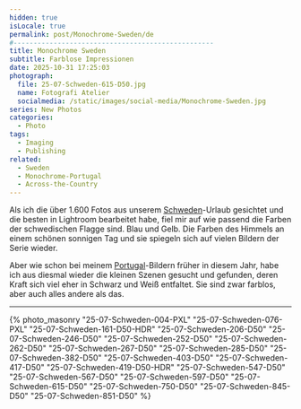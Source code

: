 ```yaml
---
hidden: true
isLocale: true
permalink: post/Monochrome-Sweden/de
#--------------------------------------------------
title: Monochrome Sweden
subtitle: Farblose Impressionen
date: 2025-10-31 17:25:03
photograph:
  file: 25-07-Schweden-615-D50.jpg
  name: Fotografi Atelier
  socialmedia: /static/images/social-media/Monochrome-Sweden.jpg
series: New Photos
categories:
  - Photo
tags:
  - Imaging
  - Publishing
related:
  - Sweden
  - Monochrome-Portugal
  - Across-the-Country
---
```


Als ich die über 1.600 Fotos aus unserem [Schweden](/post/Sweden)-Urlaub gesichtet und die besten in Lightroom bearbeitet habe, fiel mir auf wie passend die Farben der schwedischen Flagge sind. Blau und Gelb. Die Farben des Himmels an einem schönen sonnigen Tag und sie spiegeln sich auf vielen Bildern der Serie wieder.

Aber wie schon bei meinem [Portugal](/post/Monochrome-Portugal)-Bildern früher in diesem Jahr, habe ich aus diesmal wieder die kleinen Szenen gesucht und gefunden, deren Kraft sich viel eher in Schwarz und Weiß entfaltet. Sie sind zwar farblos, aber auch alles andere als das.

<!-- more -->

---

{% photo_masonry
"25-07-Schweden-004-PXL"
"25-07-Schweden-076-PXL"
"25-07-Schweden-161-D50-HDR"
"25-07-Schweden-206-D50"
"25-07-Schweden-246-D50"
"25-07-Schweden-252-D50"
"25-07-Schweden-262-D50"
"25-07-Schweden-267-D50"
"25-07-Schweden-285-D50"
"25-07-Schweden-382-D50"
"25-07-Schweden-403-D50"
"25-07-Schweden-417-D50"
"25-07-Schweden-419-D50-HDR"
"25-07-Schweden-547-D50"
"25-07-Schweden-567-D50"
"25-07-Schweden-597-D50"
"25-07-Schweden-615-D50"
"25-07-Schweden-750-D50"
"25-07-Schweden-845-D50"
"25-07-Schweden-851-D50"
%}
